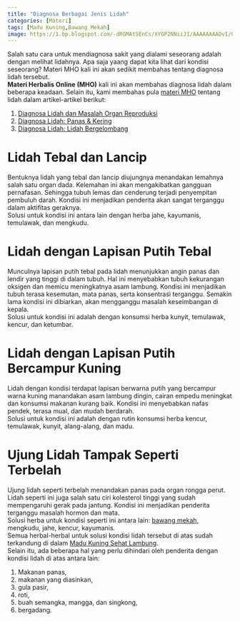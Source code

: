 ```yaml
---
title: "Diagnosa Berbagai Jenis Lidah"
categories: [Materi]
tags: [Madu Kuning,Bawang Mekah]
image: https://1.bp.blogspot.com/-dRGMAtSEnCs/XYGP2NNiiJI/AAAAAAAADvI/GkXE953sq0Q3cV0UJVokrnwJkSLPQb-AwCKgBGAsYHg/s1600/201909-mho-diagnosa-lidah.png
---
```


<div class="paraph">Salah satu cara untuk mendiagnosa sakit yang dialami seseorang adalah dengan melihat lidahnya. Apa saja yaang dapat kita lihat dari kondisi seseorang? Materi MHO kali ini akan sedikit membahas tentang diagnosa lidah tersebut.</div>

<div class="paraph"><b>Materi Herbalis Online (MHO)</b> kali ini akan membahas diagnosa lidah dalam beberapa keadaan. Selain itu, kami membahas pula <a href="{{ site.baseurl }}/categories/materi" title="Materi MHO">materi MHO</a> tentang lidah dalam artikel-artikel berikut: </div>
<ol>
<li><a class="mhoapp teal" href="{{ site.baseurl }}/posts/diagnosa-lidah-dan-permasalahan-organ-reproduksi-fwi" title="Diagnosa Lidah dan Masalah Organ Reproduksi">Diagnosa Lidah dan Masalah Organ Reproduksi</a></li>
<li><a class="mhoapp teal" href="{{ site.baseurl }}/posts/diagnosa-lidah-panas-kering-6u1" title="Diagnosa Lidah: Panas & Kering">Diagnosa Lidah: Panas & Kering</a></li>
<li><a class="mhoapp teal" href="{{ site.baseurl }}/posts/diagnosa-lidah-bergelombang-x30" title="Diagnosa Lidah: Lidah Bergelombang">Diagnosa Lidah: Lidah Bergelombang</a></li>
</ol>

<h1>Lidah Tebal dan Lancip</h1>

<div class="paraph">Bentuknya lidah yang tebal dan lancip diujungnya menandakan lemahnya salah satu organ dada. Kelemahan ini akan mengakibatkan gangguan pernafasan. Sehingga tubuh lemas dan cenderung terjadi penyempitan pembuluh darah. Kondisi ini menjadikan penderita akan sangat terganggu dalam aktifitas geraknya.</div>

<div class="paraph">Solusi untuk kondisi ini antara lain dengan herba jahe, kayumanis, temulawak, dan mengkudu.</div>

<h1>Lidah dengan Lapisan Putih Tebal</h1>

<div class="paraph">Munculnya lapisan putih tebal pada lidah menunjukkan angin panas dan lendir yang tinggi di dalam tubuh. Hal ini menyebabkan tubuh kekurangan oksigen dan memicu meningkatnya asam lambung. Kondisi ini menjadikan tubuh terasa kesemutan, mata panas, serta konsentrasi terganggu. Semakin lama kondisi ini dibiarkan, akan mengganggu masalah keseimbangan di kepala.</div>

<div class="paraph">Solusi untuk kondisi ini adalah dengan konsumsi herba kunyit, temulawak, kencur, dan ketumbar.</div>

<h1>Lidah dengan Lapisan Putih Bercampur Kuning</h1>

<div class="paraph">Lidah dengan kondisi terdapat lapisan berwarna putih yang bercampur warna kuning manandakan asam lambung dingin, cairan empedu meningkat dan konsumsi makanan kurang baik. Kondisi ini menyebabkan nafas pendek, terasa mual, dan mudah berdarah.</div>

<div class="paraph">Solusi untuk kondisi ini adalah dengan rutin konsumsi herba kencur, temulawak, kunyit, alang-alang, dan madu.</div>

<h1>Ujung Lidah Tampak Seperti Terbelah</h1>

<div class="paraph">Ujung lidah seperti terbelah menandakan panas pada organ rongga perut. Lidah seperti ini juga salah satu ciri kolesterol tinggi yang sudah mempengaruhi gerak pada jantung. Kondisi ini menjadikan penderita terganggu masalah hormon dan mata.</div>

<div class="paraph">Solusi herba untuk kondisi seperti ini antara lain: <a  class="mhoapp red" href="{{ site.baseurl }}/posts/kapsul-bawang-mekah-0kl" title="Kapsul Bawang Mekah">bawang mekah</a>, mengkudu, jahe, kencur, kayumanis.</div>

<div class="paraph">Semua herbal-herbal untuk solusi kondisi lidah tersebut di atas sudah terkandung di dalam <a  class="mhoapp orange" href="{{ site.baseurl }}/posts/madu-kuning-sehat-lambung-wk6" title="Madu Kuning Sehat Lambung">Madu Kuning Sehat Lambung</a>.</div>

<div class="paraph">Selain itu, ada beberapa hal yang perlu dihindari oleh penderita dengan kondisi lidah di atas antara lain:</div>

<ol><li>Makanan panas,</li>
    <li>makanan yang diasinkan,</li>
    <li>gula pasir,</li>
    <li>roti,</li>
    <li>buah semangka, mangga, dan singkong,</li>
    <li>bergadang.</li></ol>